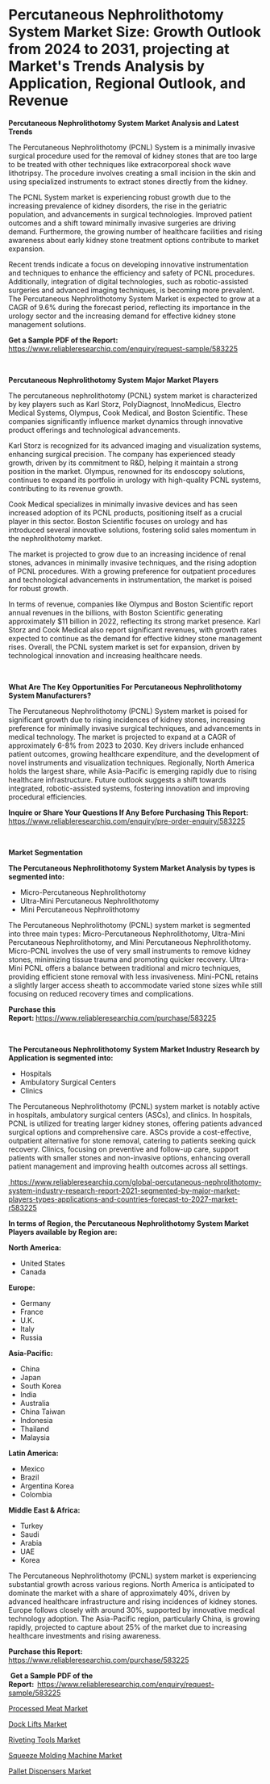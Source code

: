 <p><h1>Percutaneous Nephrolithotomy System Market Size: Growth Outlook from 2024 to 2031, projecting at Market's Trends Analysis by Application, Regional Outlook, and Revenue</h1></p><p><strong>Percutaneous Nephrolithotomy System Market Analysis and Latest Trends</strong></p>
<p><p>The Percutaneous Nephrolithotomy (PCNL) System is a minimally invasive surgical procedure used for the removal of kidney stones that are too large to be treated with other techniques like extracorporeal shock wave lithotripsy. The procedure involves creating a small incision in the skin and using specialized instruments to extract stones directly from the kidney. </p><p>The PCNL System market is experiencing robust growth due to the increasing prevalence of kidney disorders, the rise in the geriatric population, and advancements in surgical technologies. Improved patient outcomes and a shift toward minimally invasive surgeries are driving demand. Furthermore, the growing number of healthcare facilities and rising awareness about early kidney stone treatment options contribute to market expansion.</p><p>Recent trends indicate a focus on developing innovative instrumentation and techniques to enhance the efficiency and safety of PCNL procedures. Additionally, integration of digital technologies, such as robotic-assisted surgeries and advanced imaging techniques, is becoming more prevalent. The Percutaneous Nephrolithotomy System Market is expected to grow at a CAGR of 9.6% during the forecast period, reflecting its importance in the urology sector and the increasing demand for effective kidney stone management solutions.</p></p>
<p><strong>Get a Sample PDF of the Report:&nbsp;</strong> <a href="https://www.reliableresearchiq.com/enquiry/request-sample/583225?utm_campaign=1745&utm_medium=2&utm_source=Github&utm_content=ia&utm_term=18102024&utm_id=percutaneous-nephrolithotomy-system">https://www.reliableresearchiq.com/enquiry/request-sample/583225</a></p>
<p>&nbsp;</p>
<p><strong>Percutaneous Nephrolithotomy System Major Market Players</strong></p>
<p><p>The percutaneous nephrolithotomy (PCNL) system market is characterized by key players such as Karl Storz, PolyDiagnost, InnoMedicus, Electro Medical Systems, Olympus, Cook Medical, and Boston Scientific. These companies significantly influence market dynamics through innovative product offerings and technological advancements.</p><p>Karl Storz is recognized for its advanced imaging and visualization systems, enhancing surgical precision. The company has experienced steady growth, driven by its commitment to R&D, helping it maintain a strong position in the market. Olympus, renowned for its endoscopy solutions, continues to expand its portfolio in urology with high-quality PCNL systems, contributing to its revenue growth.</p><p>Cook Medical specializes in minimally invasive devices and has seen increased adoption of its PCNL products, positioning itself as a crucial player in this sector. Boston Scientific focuses on urology and has introduced several innovative solutions, fostering solid sales momentum in the nephrolithotomy market.</p><p>The market is projected to grow due to an increasing incidence of renal stones, advances in minimally invasive techniques, and the rising adoption of PCNL procedures. With a growing preference for outpatient procedures and technological advancements in instrumentation, the market is poised for robust growth.</p><p>In terms of revenue, companies like Olympus and Boston Scientific report annual revenues in the billions, with Boston Scientific generating approximately $11 billion in 2022, reflecting its strong market presence. Karl Storz and Cook Medical also report significant revenues, with growth rates expected to continue as the demand for effective kidney stone management rises. Overall, the PCNL system market is set for expansion, driven by technological innovation and increasing healthcare needs.</p></p>
<p>&nbsp;</p>
<p><strong>What Are The Key Opportunities For Percutaneous Nephrolithotomy System Manufacturers?</strong></p>
<p><p>The Percutaneous Nephrolithotomy (PCNL) System market is poised for significant growth due to rising incidences of kidney stones, increasing preference for minimally invasive surgical techniques, and advancements in medical technology. The market is projected to expand at a CAGR of approximately 6-8% from 2023 to 2030. Key drivers include enhanced patient outcomes, growing healthcare expenditure, and the development of novel instruments and visualization techniques. Regionally, North America holds the largest share, while Asia-Pacific is emerging rapidly due to rising healthcare infrastructure. Future outlook suggests a shift towards integrated, robotic-assisted systems, fostering innovation and improving procedural efficiencies.</p></p>
<p><strong>Inquire or Share Your Questions If Any Before Purchasing This Report:</strong> <a href="https://www.reliableresearchiq.com/enquiry/pre-order-enquiry/583225?utm_campaign=1745&utm_medium=2&utm_source=Github&utm_content=ia&utm_term=18102024&utm_id=percutaneous-nephrolithotomy-system">https://www.reliableresearchiq.com/enquiry/pre-order-enquiry/583225</a></p>
<p>&nbsp;</p>
<p><strong>Market Segmentation</strong></p>
<p><strong>The Percutaneous Nephrolithotomy System Market Analysis by types is segmented into:</strong></p>
<p><ul><li>Micro-Percutaneous Nephrolithotomy</li><li>Ultra-Mini Percutaneous Nephrolithotomy</li><li>Mini Percutaneous Nephrolithotomy</li></ul></p>
<p><p>The Percutaneous Nephrolithotomy (PCNL) system market is segmented into three main types: Micro-Percutaneous Nephrolithotomy, Ultra-Mini Percutaneous Nephrolithotomy, and Mini Percutaneous Nephrolithotomy. Micro-PCNL involves the use of very small instruments to remove kidney stones, minimizing tissue trauma and promoting quicker recovery. Ultra-Mini PCNL offers a balance between traditional and micro techniques, providing efficient stone removal with less invasiveness. Mini-PCNL retains a slightly larger access sheath to accommodate varied stone sizes while still focusing on reduced recovery times and complications.</p></p>
<p><strong>Purchase this Report:&nbsp;</strong><a href="https://www.reliableresearchiq.com/purchase/583225?utm_campaign=1745&utm_medium=2&utm_source=Github&utm_content=ia&utm_term=18102024&utm_id=percutaneous-nephrolithotomy-system">https://www.reliableresearchiq.com/purchase/583225</a></p>
<p>&nbsp;</p>
<p><strong>The Percutaneous Nephrolithotomy System Market Industry Research by Application is segmented into:</strong></p>
<p><ul><li>Hospitals</li><li>Ambulatory Surgical Centers</li><li>Clinics</li></ul></p>
<p><p>The Percutaneous Nephrolithotomy (PCNL) system market is notably active in hospitals, ambulatory surgical centers (ASCs), and clinics. In hospitals, PCNL is utilized for treating larger kidney stones, offering patients advanced surgical options and comprehensive care. ASCs provide a cost-effective, outpatient alternative for stone removal, catering to patients seeking quick recovery. Clinics, focusing on preventive and follow-up care, support patients with smaller stones and non-invasive options, enhancing overall patient management and improving health outcomes across all settings.</p></p>
<p><a href="https://www.reliableresearchiq.com/global-percutaneous-nephrolithotomy-system-industry-research-report-2021-segmented-by-major-market-players-types-applications-and-countries-forecast-to-2027-market-r583225?utm_campaign=1745&utm_medium=2&utm_source=Github&utm_content=ia&utm_term=18102024&utm_id=percutaneous-nephrolithotomy-system">&nbsp;https://www.reliableresearchiq.com/global-percutaneous-nephrolithotomy-system-industry-research-report-2021-segmented-by-major-market-players-types-applications-and-countries-forecast-to-2027-market-r583225</a></p>
<p><strong>In terms of Region, the Percutaneous Nephrolithotomy System Market Players available by Region are:</strong></p>
<p>
    <p> <strong> North America: </strong>
        <ul>
            <li>United States</li>
            <li>Canada</li>
        </ul>
        </p> 
    <p> <strong> Europe: </strong>
        <ul>
            <li>Germany</li>
            <li>France</li>
            <li>U.K.</li>
            <li>Italy</li>
            <li>Russia</li>
        </ul>
        </p> 
    <p> <strong> Asia-Pacific: </strong>
        <ul>
            <li>China</li>
            <li>Japan</li>
            <li>South Korea</li>
            <li>India</li>
            <li>Australia</li>
            <li>China Taiwan</li>
            <li>Indonesia</li>
            <li>Thailand</li>
            <li>Malaysia</li>
        </ul>
        </p> 
    <p> <strong> Latin America: </strong>
        <ul>
            <li>Mexico</li>
            <li>Brazil</li>
            <li>Argentina Korea</li>
            <li>Colombia</li>
        </ul>
        </p> 
    <p> <strong> Middle East & Africa: </strong>
        <ul>
            <li>Turkey</li>
            <li>Saudi</li>
            <li>Arabia</li>
            <li>UAE</li>
            <li>Korea</li>
        </ul>
    </p>
    </p>
<p><p>The Percutaneous Nephrolithotomy (PCNL) system market is experiencing substantial growth across various regions. North America is anticipated to dominate the market with a share of approximately 40%, driven by advanced healthcare infrastructure and rising incidences of kidney stones. Europe follows closely with around 30%, supported by innovative medical technology adoption. The Asia-Pacific region, particularly China, is growing rapidly, projected to capture about 25% of the market due to increasing healthcare investments and rising awareness.</p></p>
<p><strong>Purchase this Report: </strong><a href="https://www.reliableresearchiq.com/purchase/583225?utm_campaign=1745&utm_medium=2&utm_source=Github&utm_content=ia&utm_term=18102024&utm_id=percutaneous-nephrolithotomy-system">https://www.reliableresearchiq.com/purchase/583225</a></p>
<p>&nbsp;<strong>Get a Sample PDF of the Report:&nbsp;&nbsp;</strong><a href="https://www.reliableresearchiq.com/enquiry/request-sample/583225?utm_campaign=1745&utm_medium=2&utm_source=Github&utm_content=ia&utm_term=18102024&utm_id=percutaneous-nephrolithotomy-system">https://www.reliableresearchiq.com/enquiry/request-sample/583225</a></p>
<p><strong></strong></p>
<p><p><a href="https://www.linkedin.com/pulse/global-processed-meat-industry-analysis-report-market-ks3oe?utm_campaign=1745&utm_medium=2&utm_source=Github&utm_content=ia&utm_term=18102024&utm_id=percutaneous-nephrolithotomy-system">Processed Meat Market</a></p><p><a href="https://www.linkedin.com/pulse/surfing-dock-lifts-wave-riding-market-currents-2031-market-critics-fiu6c?utm_campaign=1745&utm_medium=2&utm_source=Github&utm_content=ia&utm_term=18102024&utm_id=percutaneous-nephrolithotomy-system">Dock Lifts Market</a></p><p><a href="https://www.linkedin.com/pulse/global-riveting-tools-market-analysis-key-trends-future-projections-vfohc?utm_campaign=1745&utm_medium=2&utm_source=Github&utm_content=ia&utm_term=18102024&utm_id=percutaneous-nephrolithotomy-system">Riveting Tools Market</a></p><p><a href="https://www.linkedin.com/pulse/driving-forces-global-squeeze-molding-machine-market-trends-scjrf?utm_campaign=1745&utm_medium=2&utm_source=Github&utm_content=ia&utm_term=18102024&utm_id=percutaneous-nephrolithotomy-system">Squeeze Molding Machine Market</a></p><p><a href="https://www.linkedin.com/pulse/pallet-dispensers-market-velocity-86-cagr-trajectory-2024-2031-jmcmf?utm_campaign=1745&utm_medium=2&utm_source=Github&utm_content=ia&utm_term=18102024&utm_id=percutaneous-nephrolithotomy-system">Pallet Dispensers Market</a></p></p>